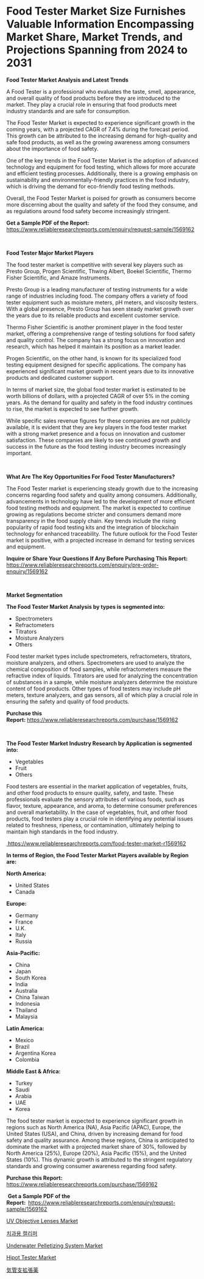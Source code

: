 <p><h1>Food Tester Market Size Furnishes Valuable Information Encompassing Market Share, Market Trends, and Projections Spanning from 2024 to 2031</h1></p><p><strong>Food Tester Market Analysis and Latest Trends</strong></p>
<p><p>A Food Tester is a professional who evaluates the taste, smell, appearance, and overall quality of food products before they are introduced to the market. They play a crucial role in ensuring that food products meet industry standards and are safe for consumption.</p><p>The Food Tester Market is expected to experience significant growth in the coming years, with a projected CAGR of 7.4% during the forecast period. This growth can be attributed to the increasing demand for high-quality and safe food products, as well as the growing awareness among consumers about the importance of food safety.</p><p>One of the key trends in the Food Tester Market is the adoption of advanced technology and equipment for food testing, which allows for more accurate and efficient testing processes. Additionally, there is a growing emphasis on sustainability and environmentally-friendly practices in the food industry, which is driving the demand for eco-friendly food testing methods.</p><p>Overall, the Food Tester Market is poised for growth as consumers become more discerning about the quality and safety of the food they consume, and as regulations around food safety become increasingly stringent.</p></p>
<p><strong>Get a Sample PDF of the Report:&nbsp;</strong> <a href="https://www.reliableresearchreports.com/enquiry/request-sample/1569162">https://www.reliableresearchreports.com/enquiry/request-sample/1569162</a></p>
<p>&nbsp;</p>
<p><strong>Food Tester Major Market Players</strong></p>
<p><p>The food tester market is competitive with several key players such as Presto Group, Progen Scientific, Thwing Albert, Boekel Scientific, Thermo Fisher Scientific, and Amaze Instruments. </p><p>Presto Group is a leading manufacturer of testing instruments for a wide range of industries including food. The company offers a variety of food tester equipment such as moisture meters, pH meters, and viscosity testers. With a global presence, Presto Group has seen steady market growth over the years due to its reliable products and excellent customer service.</p><p>Thermo Fisher Scientific is another prominent player in the food tester market, offering a comprehensive range of testing solutions for food safety and quality control. The company has a strong focus on innovation and research, which has helped it maintain its position as a market leader.</p><p>Progen Scientific, on the other hand, is known for its specialized food testing equipment designed for specific applications. The company has experienced significant market growth in recent years due to its innovative products and dedicated customer support.</p><p>In terms of market size, the global food tester market is estimated to be worth billions of dollars, with a projected CAGR of over 5% in the coming years. As the demand for quality and safety in the food industry continues to rise, the market is expected to see further growth.</p><p>While specific sales revenue figures for these companies are not publicly available, it is evident that they are key players in the food tester market with a strong market presence and a focus on innovation and customer satisfaction. These companies are likely to see continued growth and success in the future as the food testing industry becomes increasingly important.</p></p>
<p>&nbsp;</p>
<p><strong>What Are The Key Opportunities For Food Tester Manufacturers?</strong></p>
<p><p>The Food Tester market is experiencing steady growth due to the increasing concerns regarding food safety and quality among consumers. Additionally, advancements in technology have led to the development of more efficient food testing methods and equipment. The market is expected to continue growing as regulations become stricter and consumers demand more transparency in the food supply chain. Key trends include the rising popularity of rapid food testing kits and the integration of blockchain technology for enhanced traceability. The future outlook for the Food Tester market is positive, with a projected increase in demand for testing services and equipment.</p></p>
<p><strong>Inquire or Share Your Questions If Any Before Purchasing This Report:</strong> <a href="https://www.reliableresearchreports.com/enquiry/pre-order-enquiry/1569162">https://www.reliableresearchreports.com/enquiry/pre-order-enquiry/1569162</a></p>
<p>&nbsp;</p>
<p><strong>Market Segmentation</strong></p>
<p><strong>The Food Tester Market Analysis by types is segmented into:</strong></p>
<p><ul><li>Spectrometers</li><li>Refractometers</li><li>Titrators</li><li>Moisture Analyzers</li><li>Others</li></ul></p>
<p><p>Food tester market types include spectrometers, refractometers, titrators, moisture analyzers, and others. Spectrometers are used to analyze the chemical composition of food samples, while refractometers measure the refractive index of liquids. Titrators are used for analyzing the concentration of substances in a sample, while moisture analyzers determine the moisture content of food products. Other types of food testers may include pH meters, texture analyzers, and gas sensors, all of which play a crucial role in ensuring the safety and quality of food products.</p></p>
<p><strong>Purchase this Report:&nbsp;</strong><a href="https://www.reliableresearchreports.com/purchase/1569162">https://www.reliableresearchreports.com/purchase/1569162</a></p>
<p>&nbsp;</p>
<p><strong>The Food Tester Market Industry Research by Application is segmented into:</strong></p>
<p><ul><li>Vegetables</li><li>Fruit</li><li>Others</li></ul></p>
<p><p>Food testers are essential in the market application of vegetables, fruits, and other food products to ensure quality, safety, and taste. These professionals evaluate the sensory attributes of various foods, such as flavor, texture, appearance, and aroma, to determine consumer preferences and overall marketability. In the case of vegetables, fruit, and other food products, food testers play a crucial role in identifying any potential issues related to freshness, ripeness, or contamination, ultimately helping to maintain high standards in the food industry.</p></p>
<p><a href="https://www.reliableresearchreports.com/food-tester-market-r1569162">&nbsp;https://www.reliableresearchreports.com/food-tester-market-r1569162</a></p>
<p><strong>In terms of Region, the Food Tester Market Players available by Region are:</strong></p>
<p>
    <p> <strong> North America: </strong>
        <ul>
            <li>United States</li>
            <li>Canada</li>
        </ul>
        </p> 
    <p> <strong> Europe: </strong>
        <ul>
            <li>Germany</li>
            <li>France</li>
            <li>U.K.</li>
            <li>Italy</li>
            <li>Russia</li>
        </ul>
        </p> 
    <p> <strong> Asia-Pacific: </strong>
        <ul>
            <li>China</li>
            <li>Japan</li>
            <li>South Korea</li>
            <li>India</li>
            <li>Australia</li>
            <li>China Taiwan</li>
            <li>Indonesia</li>
            <li>Thailand</li>
            <li>Malaysia</li>
        </ul>
        </p> 
    <p> <strong> Latin America: </strong>
        <ul>
            <li>Mexico</li>
            <li>Brazil</li>
            <li>Argentina Korea</li>
            <li>Colombia</li>
        </ul>
        </p> 
    <p> <strong> Middle East & Africa: </strong>
        <ul>
            <li>Turkey</li>
            <li>Saudi</li>
            <li>Arabia</li>
            <li>UAE</li>
            <li>Korea</li>
        </ul>
    </p>
    </p>
<p><p>The food tester market is expected to experience significant growth in regions such as North America (NA), Asia Pacific (APAC), Europe, the United States (USA), and China, driven by increasing demand for food safety and quality assurance. Among these regions, China is anticipated to dominate the market with a projected market share of 30%, followed by North America (25%), Europe (20%), Asia Pacific (15%), and the United States (10%). This dynamic growth is attributed to the stringent regulatory standards and growing consumer awareness regarding food safety.</p></p>
<p><strong>Purchase this Report: </strong><a href="https://www.reliableresearchreports.com/purchase/1569162">https://www.reliableresearchreports.com/purchase/1569162</a></p>
<p>&nbsp;<strong>Get a Sample PDF of the Report:&nbsp;&nbsp;</strong><a href="https://www.reliableresearchreports.com/enquiry/request-sample/1569162">https://www.reliableresearchreports.com/enquiry/request-sample/1569162</a></p>
<p><strong></strong></p>
<p><p><a href="https://www.linkedin.com/pulse/uv-objective-lenses-market-size-reveals-best-marketing-channels-dt2ke?trackingId=eni2dj2G2NBtAL7ZHqJMLw%3D%3D">UV Objective Lenses Market</a></p><p><a href="https://medium.com/@fly879567/%EC%B9%98%EA%B3%BC-%EC%B9%BC%EB%A6%AC%ED%8D%BC-%EC%8B%9C%EC%9E%A5-%EC%8B%9C%EC%9E%A5-cagr-%EC%8B%9C%EC%9E%A5-%ED%8A%B8%EB%A0%8C%EB%93%9C-%EB%B0%8F-%EC%84%B1%EC%9E%A5-%EC%A0%84%EB%9E%B5%EC%97%90-%EB%8C%80%ED%95%9C-%ED%86%B5%EC%B0%B0%EB%A0%A5-3962034811d1">치과용 캘리퍼</a></p><p><a href="https://www.linkedin.com/pulse/underwater-pelletizing-system-market-research-report-its-history-it5ee?trackingId=bRkX9XRsp7pAFzyADZayJQ%3D%3D">Underwater Pelletizing System Market</a></p><p><a href="https://github.com/RichRobinson5/Market-Research-Report-List-4/blob/main/hipot-tester-market.md">Hipot Tester Market</a></p><p><a href="https://medium.com/@queenlitle19361/%E6%B0%97%E7%AE%A1%E6%94%AF%E6%8B%A1%E5%BC%B5%E8%96%AC%E5%B8%82%E5%A0%B4%E5%88%86%E6%9E%90-%E3%81%9D%E3%81%AEcagr-%E5%B8%82%E5%A0%B4%E3%82%BB%E3%82%B0%E3%83%A1%E3%83%B3%E3%83%86%E3%83%BC%E3%82%B7%E3%83%A7%E3%83%B3-%E3%81%8A%E3%82%88%E3%81%B3%E4%B8%96%E7%95%8C%E7%94%A3%E6%A5%AD%E6%A6%82%E8%A6%81-279616cf263c">気管支拡張薬</a></p></p>